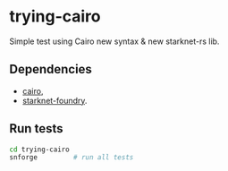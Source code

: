 # trying-cairo

Simple test using Cairo new syntax & new starknet-rs lib.

## Dependencies

- [cairo](https://book.cairo-lang.org/ch01-01-installation.html),
- [starknet-foundry](https://foundry-rs.github.io/starknet-foundry/getting-started/installation.html).

## Run tests

```bash
cd trying-cairo
snforge         # run all tests
```
